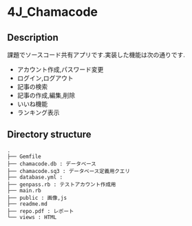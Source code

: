 # 4J_Chamacode

## Description

課題でソースコード共有アプリです.実装した機能は次の通りです.

- アカウント作成,パスワード変更
- ログイン,ログアウト
- 記事の検索
- 記事の作成,編集,削除
- いいね機能
- ランキング表示

## Directory structure

```
.
├── Gemfile
├── chamacode.db : データベース
├── chamacode.sq3 : データベース定義用クエリ
├── database.yml :
├── genpass.rb : テストアカウント作成用
├── main.rb 
├── public : 画像,js
├── readme.md
├── repo.pdf : レポート
└── views : HTML
```
